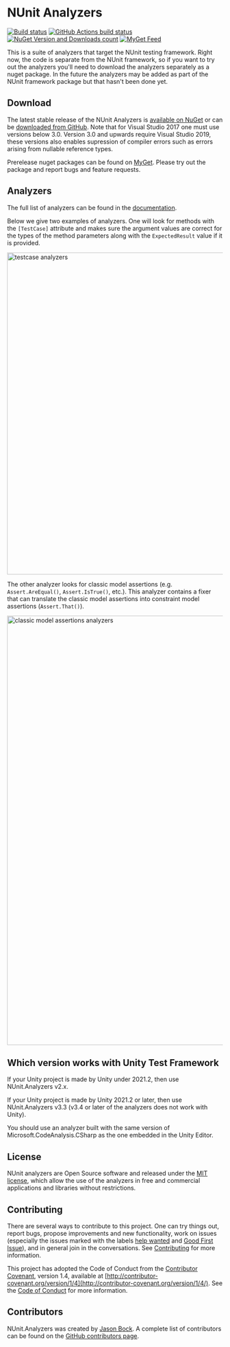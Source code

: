 # NUnit Analyzers #

[![Build status](https://ci.appveyor.com/api/projects/status/rlx18p32vkh80p2f/branch/master?svg=true)](https://ci.appveyor.com/project/mikkelbu/nunit-analyzers/branch/master)
[![GitHub Actions build status](https://github.com/nunit/nunit.analyzers/actions/workflows/ci.yml/badge.svg)](https://github.com/nunit/nunit.analyzers/actions/workflows/ci.yml)
[![NuGet Version and Downloads count](https://buildstats.info/nuget/NUnit.Analyzers)](https://www.nuget.org/packages/NUnit.Analyzers)
[![MyGet Feed](https://img.shields.io/myget/nunit-analyzers/v/NUnit.Analyzers.svg)](https://www.myget.org/feed/nunit-analyzers/package/nuget/NUnit.Analyzers)

This is a suite of analyzers that target the NUnit testing framework. Right now, the code is separate from the NUnit framework, so if you want to try out the analyzers you'll need to download the analyzers separately as a nuget package. In the future the analyzers may be added as part of the NUnit framework package but that hasn't been done yet.

## Download ##

The latest stable release of the NUnit Analyzers is [available on NuGet](https://www.nuget.org/packages/NUnit.Analyzers/) or can be [downloaded from GitHub](https://github.com/nunit/nunit.analyzers/releases). Note that for Visual Studio 2017 one must use versions below 3.0. Version 3.0 and upwards require Visual Studio 2019, these versions also enables supression of compiler errors such as errors arising from nullable reference types.

Prerelease nuget packages can be found on [MyGet](https://www.myget.org/feed/nunit-analyzers/package/nuget/NUnit.Analyzers). Please try out the package and report bugs and feature requests.

## Analyzers ##

The full list of analyzers can be found in the [documentation](https://github.com/nunit/nunit.analyzers/blob/master/documentation/index.md).

Below we give two examples of analyzers. One will look for methods with the `[TestCase]` attribute and makes sure the argument values are correct for the types of the method parameters along with the `ExpectedResult` value if it is provided.

<img src="https://user-images.githubusercontent.com/1007631/44311794-269a7200-a3ee-11e8-86a0-1d290b355ac5.gif" alt="testcase analyzers" width="750"/>

The other analyzer looks for classic model assertions (e.g. `Assert.AreEqual()`, `Assert.IsTrue()`, etc.). This analyzer contains a fixer that can translate the classic model assertions into constraint model assertions (`Assert.That()`).

<img src="https://user-images.githubusercontent.com/1007631/44311791-213d2780-a3ee-11e8-90b8-6d144c0e3dbd.gif" alt="classic model assertions analyzers" width="1000"/>

## Which version works with Unity Test Framework ##

If your Unity project is made by Unity under 2021.2, then use NUnit.Analyzers v2.x.

If your Unity project is made by Unity 2021.2 or later, then use NUnit.Analyzers v3.3 (v3.4 or later of the analyzers does not work with Unity).

You should use an analyzer built with the same version of Microsoft.CodeAnalysis.CSharp as the one embedded in the Unity Editor.

## License ##

NUnit analyzers are Open Source software and released under the [MIT license](http://www.nunit.org/nuget/nunit3-license.txt), which allow the use of the analyzers in free and commercial applications and libraries without restrictions.

## Contributing ##

There are several ways to contribute to this project. One can try things out, report bugs, propose improvements and new functionality, work on issues (especially the issues marked with the labels [help wanted](https://github.com/nunit/nunit.analyzers/issues?q=is%3Aissue+is%3Aopen+label%3A%22help+wanted%22) and [Good First Issue](https://github.com/nunit/nunit.analyzers/issues?q=is%3Aissue+is%3Aopen+label%3A%22Good+First+Issue%22)), and in general join in the conversations. See [Contributing](CONTRIBUTING.md) for more information.

This project has adopted the Code of Conduct from the [Contributor Covenant](http://contributor-covenant.org), version 1.4, available at [http://contributor-covenant.org/version/1/4](http://contributor-covenant.org/version/1/4/). See the [Code of Conduct](CODE_OF_CONDUCT.md) for more information.

## Contributors ##

NUnit.Analyzers was created by [Jason Bock](https://www.github.com/jasonbock). A complete list of contributors can be found on the [GitHub contributors page](https://github.com/nunit/nunit.analyzers/graphs/contributors).
